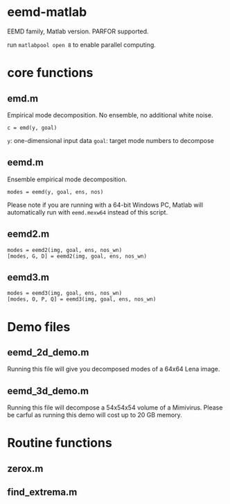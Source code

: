 eemd-matlab
===========

EEMD family, Matlab version. PARFOR supported.

run `matlabpool open 8` to enable parallel computing.

# core functions

## emd.m

Empirical mode decomposition. No ensemble, no additional white noise.

```
c = emd(y, goal)
```

`y`: one-dimensional input data
`goal`: target mode numbers to decompose

## eemd.m

Ensemble empirical mode decomposition. 

```
modes = eemd(y, goal, ens, nos)
```

Please note if you are running with a 64-bit Windows PC, Matlab will automatically run with `eemd.mexw64` instead of this script.

## eemd2.m

```
modes = eemd2(img, goal, ens, nos_wn)
[modes, G, D] = eemd2(img, goal, ens, nos_wn)
```


## eemd3.m

```
modes = eemd3(img, goal, ens, nos_wn)
[modes, O, P, Q] = eemd3(img, goal, ens, nos_wn)
```



# Demo files

## eemd_2d_demo.m

Running this file will give you decomposed modes of a 64x64 Lena image. 


## eemd_3d_demo.m

Running this file will decompose a 54x54x54 volume of a Mimivirus.
Please be carful as running this demo will cost up to 20 GB memory.



# Routine functions

## zerox.m

## find_extrema.m
